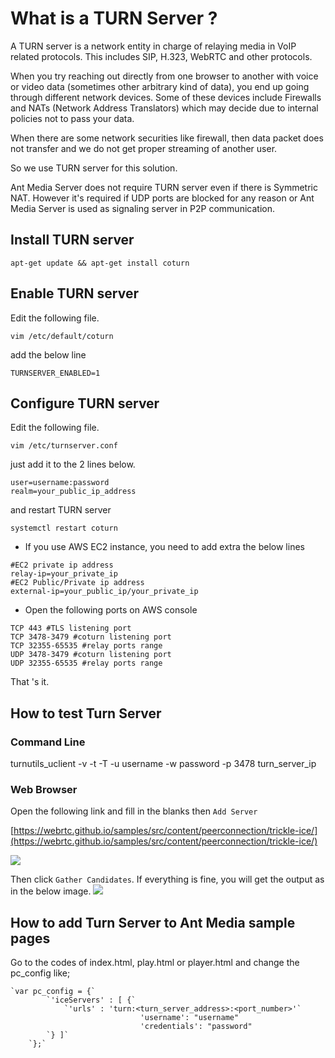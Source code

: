 # What is a TURN Server ?

A TURN server is a network entity in charge of relaying media in VoIP related protocols. This includes SIP, H.323, WebRTC and other protocols.

When you try reaching out directly from one browser to another with voice or video data (sometimes other arbitrary kind of data), you end up going through different network devices. Some of these devices include Firewalls and NATs (Network Address Translators) which may decide due to internal policies not to pass your data.

When there are some network securities like firewall, then data packet does not transfer and we do not get proper streaming of another user.

So we use TURN server for this solution.

Ant Media Server does not require TURN server even if there is Symmetric NAT. However it's required if UDP ports are blocked for any reason or Ant Media Server is used as signaling server in P2P communication.   

## Install TURN server

`apt-get update && apt-get install coturn`

## Enable TURN server

Edit the following file.

`vim /etc/default/coturn`

add the below line

`TURNSERVER_ENABLED=1`

## Configure TURN server
Edit the following file.

`vim /etc/turnserver.conf`

just add it to the 2 lines below.
```
user=username:password
realm=your_public_ip_address
```
and restart TURN server

`systemctl restart coturn`

* If you use AWS EC2 instance, you need to add extra the below lines 
```
#EC2 private ip address
relay-ip=your_private_ip
#EC2 Public/Private ip address
external-ip=your_public_ip/your_private_ip
```
* Open the following ports on AWS console

```
TCP 443 #TLS listening port
TCP 3478-3479 #coturn listening port
TCP 32355-65535 #relay ports range
UDP 3478-3479 #coturn listening port
UDP 32355-65535 #relay ports range
```
That 's it. 

## How to test Turn Server

### Command Line

turnutils_uclient -v -t -T -u username -w password -p 3478 turn_server_ip

### Web Browser

Open the following link and fill in the blanks then `Add Server`

[https://webrtc.github.io/samples/src/content/peerconnection/trickle-ice/](https://webrtc.github.io/samples/src/content/peerconnection/trickle-ice/)

![](https://raw.githubusercontent.com/wiki/ant-media/Ant-Media-Server/images/turn1.png)

Then click `Gather Candidates`. If everything is fine, you will get the output as in the below image.
![](https://raw.githubusercontent.com/wiki/ant-media/Ant-Media-Server/images/turn3.png)

## How to add Turn Server to Ant Media sample pages

Go to the codes of index.html, play.html or player.html and change the pc_config like;

	`var pc_config = {`
			`'iceServers' : [ {`
				`'urls' : 'turn:<turn_server_address>:<port_number>'`
                                 'username': "username"
                                 'credentials': "password"
			`} ]`
		`};`

